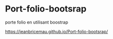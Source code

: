 # Port-folio-bootsrap
porte folio en utilisant boostrap

https://jeanbricemau.github.io/Port-folio-bootsrap/
